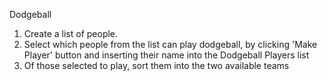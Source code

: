 Dodgeball

1. Create a list of people. 
2. Select which people from the list can play dodgeball, by clicking 'Make Player' button and inserting their name into the Dodgeball Players list
3. Of those selected to play, sort them into the two available teams
